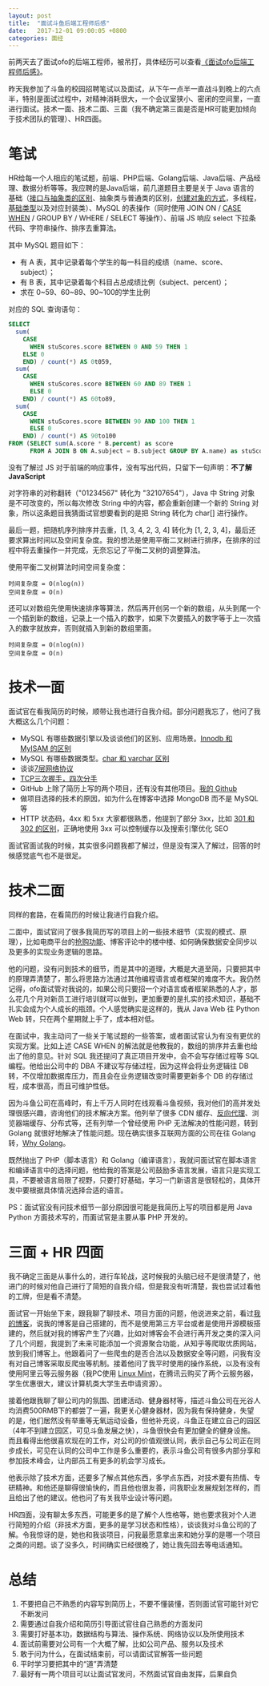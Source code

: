 ```yaml
---
layout: post
title:  "面试斗鱼后端工程师后感"
date:   2017-12-01 09:00:05 +0800
categories: 面经
---
```


前两天去了面试ofo的后端工程师，被吊打，具体经历可以查看[《面试ofo后端工程师后感》](https://zhuanlan.zhihu.com/p/30449067)。

昨天我参加了斗鱼的校园招聘笔试以及面试，从下午一点半一直战斗到晚上的六点半，特别是面试过程中，对精神消耗很大，一个会议室狭小、密闭的空间里，一直进行面试。技术一面、技术二面、三面（我不确定第三面是否是HR可能更加倾向于技术团队的管理）、HR四面。

# 笔试

HR给每一个人相应的笔试题，前端、PHP后端、Golang后端、Java后端、产品经理、数据分析等等。我应聘的是Java后端，前几道题目主要是关于 Java 语言的基础（[接口与抽象类的区别](http://www.importnew.com/12399.html)、抽象类与普通类的区别，[创建对象的方式](http://www.importnew.com/22405.html)，多线程，[基础类型](http://www.runoob.com/java/java-basic-datatypes.html)以及对应封装类）、MySQL 的表操作（同时使用 JOIN ON / [CASE WHEN](http://www.mysqltutorial.org/mysql-case-function/) / GROUP BY / WHERE / SELECT 等操作）、前端 JS 响应 select 下拉条代码、字符串操作、排序去重算法。

其中 MySQL 题目如下：

+ 有 A 表，其中记录着每个学生的每一科目的成绩（name、score、subject）；
+ 有 B 表，其中记录着每个科目占总成绩比例（subject、percent）；
+ 求在 0~59、60~89、90~100的学生比例



对应的 SQL 查询语句：

```sql
SELECT
  sum(
    CASE
      WHEN stuScores.score BETWEEN 0 AND 59 THEN 1
    ELSE 0
    END) / count(*) AS 0t059,
  sum(
    CASE
      WHEN stuScores.score BETWEEN 60 AND 89 THEN 1
      ELSE 0
    END) / count(*) AS 60to89,
  sum(
    CASE
      WHEN stuScores.score BETWEEN 90 AND 100 THEN 1
      ELSE 0
    END) / count(*) AS 90to100
FROM (SELECT sum(A.score * B.percent) as score
      FROM A JOIN B ON A.subject = B.subject GROUP BY A.name) as stuScores;
```

没有了解过 JS 对于前端的响应事件，没有写出代码，只留下一句声明：**不了解 JavaScript**

对字符串的对称翻转（"01234567" 转化为 "32107654"），Java 中 String 对象是不可改变的，所以每次修改 String 中的内容，都会重新创建一个新的 String 对象，所以这条题目我猜面试官想要看到的是把 String 转化为 char[] 进行操作。

最后一题，把随机序列排序并去重，[1, 3, 4, 2, 3, 4] 转化为 [1, 2, 3, 4]，最后还要求算出时间以及空间复杂度。我的想法是使用平衡二叉树进行排序，在排序的过程中将去重操作一并完成，无奈忘记了平衡二叉树的调整算法。

使用平衡二叉树算法时间空间复杂度：

```
时间复杂度 = O(nlog(n))
空间复杂度 = O(n)
```

还可以对数组先使用快速排序等算法，然后再开创另一个新的数组，从头到尾一个一个插到新的数组，记录上一个插入的数字，如果下次要插入的数字等于上一次插入的数字就放弃，否则就插入到新的数组里面。

```
时间复杂度 = O(nlog(n))
空间复杂度 = O(n)
```

# 技术一面

面试官在看我简历的时候，顺带让我也进行自我介绍。部分问题我忘了，他问了我大概这么几个问题：


+ MySQL 有哪些数据引擎以及谈谈他们的区别、应用场景。[Innodb 和 MyISAM 的区别](https://segmentfault.com/a/1190000008227211)
+ MySQL 有哪些数据类型。[char 和 varchar 区别](https://dev.mysql.com/doc/refman/5.7/en/char.html)
+ 谈谈[7层网络协议](https://baike.baidu.com/item/%E7%BD%91%E7%BB%9C%E4%B8%83%E5%B1%82%E5%8D%8F%E8%AE%AE)
+ [TCP三次握手，四次分手](http://blog.csdn.net/youxiansanren/article/details/52435239)
+ GitHub 上除了简历上写的两个项目，还有没有其他项目。[我的 Github](https://github.com/g10guang)
+ 做项目选择的技术的原因，如为什么在博客中选择 MongoDB 而不是 MySQL 等
+ HTTP 状态码，4xx 和 5xx 大家都很熟悉，他提到了部分 3xx，比如 [301 和 302 的区别](http://veryyoung.me/blog/2015/08/24/difference-between-301-and-302.html)，正确地使用 3xx 可以控制缓存以及搜索引擎优化 SEO

面试官面试我的时候，其实很多问题我都了解过，但是没有深入了解过，回答的时候感觉底气也不是很足。


# 技术二面

同样的套路，在看简历的时候让我进行自我介绍。

二面中，面试官问了很多我简历写的项目上的一些技术细节（实现的模式、原理），比如电商平台的[抢购功能](https://mp.weixin.qq.com/s?__biz=MjM5ODYxMDA5OQ==&mid=2651959391&idx=1&sn=fb28fd5e5f0895ddb167406d8a735548&scene=21#wechat_redirect)、博客评论中的楼中楼、如何确保数据安全同步以及更多的实现业务逻辑的思路。


他的问题，没有问到技术的细节，而是其中的道理，大概是大道至简，只要把其中的原理弄清楚了，那么将思路方法通过其他编程语言或者框架的难度不大。我仍然记得，ofo面试管对我说的，如果公司只要招一个对语言或者框架熟悉的人才，那么花几个月对新员工进行培训就可以做到，更加重要的是扎实的技术知识，基础不扎实会成为个人成长的瓶颈。个人感觉确实是这样的，我从 Java Web 往 Python Web 转，只在两个星期就上手了，成本相对低。

在面试中，我主动问了一些关于笔试题的一些答案，或者面试官认为有没有更优的实现方案。比如上述 CASE WHEN 的解法就是他教我的，数组的排序并去重也给出了他的意见。针对 SQL 我还提问了真正项目开发中，会不会写存储过程等 SQL 编程。他给出公司中的 DBA 不建议写存储过程，因为这样会将业务逻辑往 DB 转，不仅增加数据库压力，而且会在业务逻辑改变时需要更新多个 DB 的存储过程，成本很高，而且可维护性低。

因为斗鱼公司在高峰时，有上千万人同时在线观看斗鱼视频，我对他们的高并发处理很感兴趣，咨询他们的技术解决方案。他列举了很多 CDN 缓存、[反向代理](https://www.zhihu.com/question/24723688)、浏览器端缓存、分布式等，还有列举一个曾经使用 PHP 无法解决的性能问题，转到 Golang 就很好地解决了性能问题。现在确实很多互联网方面的公司在往 Golang 转，[Why Golang](https://medium.com/@kevalpatel2106/why-should-you-learn-go-f607681fad65)。

既然抛出了 PHP（脚本语言）和 Golang（编译语言），我就问面试官在脚本语言和编译语言中的选择问题，他给我的答案是公司鼓励多语言发展，语言只是实现工具，不要被语言局限了视野，只要打好基础，学习一门新语言是很轻松的，具体开发中要根据具体情况选择合适的语言。

PS：面试官没有问技术细节一部分原因很可能是我简历上写的项目都是用 Java Python 方面技术写的，而面试官是主要从事 PHP 开发的。

# 三面 + HR 四面

我不确定三面是从事什么的，进行车轮战，这时候我的头脑已经不是很清楚了，他进门的时候对他自己进行了简短的自我介绍，但是我没有听清楚，我也尝试过看他的工牌，但是看不清楚。

面试官一开始坐下来，跟我聊了聊技术、项目方面的问题，他说进来之前，看过[我的博客](https://whoyoung.me/)，说我的博客是自己搭建的，而不是使用第三方平台或者是使用开源模板搭建的，然后就对我的博客产生了兴趣，比如对博客会不会进行再开发之类的深入问了几个问题，我提到了未来可能添加一个资源聚合功能，从知乎等爬取优质网站，放到我们博客上。他跟着问了一些爬虫的是否合法以及数据安全等问题，问我有没有对自己博客采取反爬虫等机制。接着他问了我平时使用的操作系统，以及有没有使用阿里云等云服务器（我PC使用 [Linux Mint](https://linuxmint.com/)，在腾讯云购买了两个云服务器，学生优惠很大，建议计算机类大学生去申请资源）。

接着他跟我聊了聊公司内的氛围、团建活动、健身器材等，描述斗鱼公司在光谷人均消费500RMB下的都尝了一遍，我更关心健身器材，因为我有保持健身，失望的是，他们居然没有举重等无氧运动设备，但他补充说，斗鱼正在建立自己的园区（4年不到建立园区，可见斗鱼发展之快），斗鱼很快会有更加健全的健身设施。而且看得出他很喜欢现在的工作，对公司的价值观很认同，表示自己与公司正在同步成长，可见在认同的公司中工作是多么重要的，表示斗鱼公司有很多内部分享和参加技术峰会，让内部员工有更多的机会学习成长。

他表示除了技术方面，还要多了解点其他东西，多学点东西，对技术要有热情、专研精神。和他还是聊得很愉快的，而且他也很友善，问我职业发展规划怎样的，而且给出了他的建议。他也问了有关我毕业设计等问题。

HR四面，没有聊太多东西，可能更多的是了解个人性格等，她也要求我对个人进行简短的介绍（非技术方面，更多的是学习状态和性格），谈谈我对斗鱼公司的了解。令我惊讶的是，她也和我谈项目，问我最愿意拿出来和她分享的是哪一个项目之类的问题。谈了没多久，时间确实已经很晚了，她让我先回去等电话通知。

# 总结

1. 不要把自己不熟悉的内容写到简历上，不要不懂装懂，否则面试官可能针对它不断发问
2. 需要通过自我介绍和简历引导面试官往自己熟悉的方面发问
3. 需要打好基本功，数据结构与算法、操作系统、网络协议以及所使用技术
4. 面试前需要对公司有一个大概了解，比如公司产品、服务以及技术
5. 敢于问为什么，在面试结束前，可以请面试官解答一些问题
6. 平时学习要把其中的“道”弄清楚
7. 最好有一两个项目可以让面试官发问，不然面试官自由发挥，后果自负
